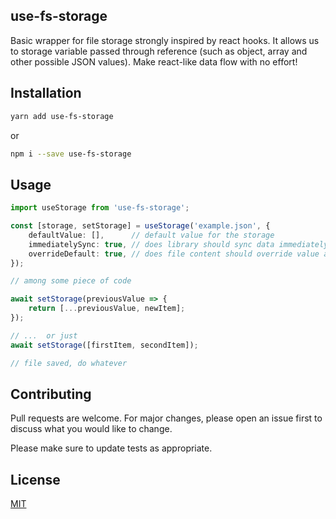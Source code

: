 ## use-fs-storage
Basic wrapper for file storage strongly inspired by react hooks. It allows us to storage variable passed through reference (such as object, array and other possible JSON values). Make react-like data flow with no effort!

## Installation


```bash
yarn add use-fs-storage
```

or 
```bash
npm i --save use-fs-storage
```

## Usage

```typescript
import useStorage from 'use-fs-storage';

const [storage, setStorage] = useStorage('example.json', {
    defaultValue: [],      // default value for the storage
    immediatelySync: true, // does library should sync data immediately
    overrideDefault: true, // does file content should override value above
});

// among some piece of code

await setStorage(previousValue => {
    return [...previousValue, newItem];
});

// ...  or just
await setStorage([firstItem, secondItem]);

// file saved, do whatever
```

## Contributing
Pull requests are welcome. For major changes, please open an issue first to discuss what you would like to change.

Please make sure to update tests as appropriate.

## License
[MIT](https://choosealicense.com/licenses/mit/)